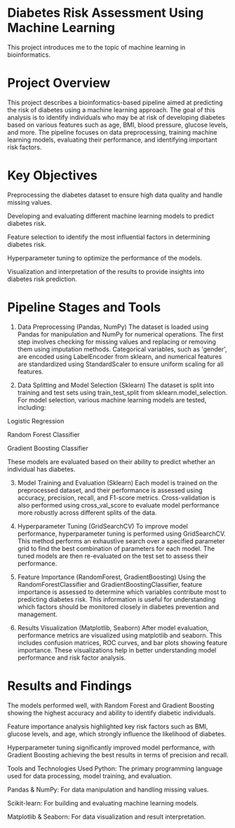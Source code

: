 # Diabetes Risk Assessment Using Machine Learning
This project introduces me to the topic of machine learning in bioinformatics.

# Project Overview
This project describes a bioinformatics-based pipeline aimed at predicting the risk of diabetes using a machine learning approach. The goal of this analysis is to identify individuals who may be at risk of developing diabetes based on various features such as age, BMI, blood pressure, glucose levels, and more. The pipeline focuses on data preprocessing, training machine learning models, evaluating their performance, and identifying important risk factors.

# Key Objectives
Preprocessing the diabetes dataset to ensure high data quality and handle missing values.

Developing and evaluating different machine learning models to predict diabetes risk.

Feature selection to identify the most influential factors in determining diabetes risk.

Hyperparameter tuning to optimize the performance of the models.

Visualization and interpretation of the results to provide insights into diabetes risk prediction.

# Pipeline Stages and Tools
1. Data Preprocessing (Pandas, NumPy)
The dataset is loaded using Pandas for manipulation and NumPy for numerical operations. The first step involves checking for missing values and replacing or removing them using imputation methods. Categorical variables, such as 'gender', are encoded using LabelEncoder from sklearn, and numerical features are standardized using StandardScaler to ensure uniform scaling for all features.

2. Data Splitting and Model Selection (Sklearn)
The dataset is split into training and test sets using train_test_split from sklearn.model_selection. For model selection, various machine learning models are tested, including:

Logistic Regression

Random Forest Classifier

Gradient Boosting Classifier

These models are evaluated based on their ability to predict whether an individual has diabetes.

3. Model Training and Evaluation (Sklearn)
Each model is trained on the preprocessed dataset, and their performance is assessed using accuracy, precision, recall, and F1-score metrics. Cross-validation is also performed using cross_val_score to evaluate model performance more robustly across different splits of the data.

4. Hyperparameter Tuning (GridSearchCV)
To improve model performance, hyperparameter tuning is performed using GridSearchCV. This method performs an exhaustive search over a specified parameter grid to find the best combination of parameters for each model. The tuned models are then re-evaluated on the test set to assess their performance.

5. Feature Importance (RandomForest, GradientBoosting)
Using the RandomForestClassifier and GradientBoostingClassifier, feature importance is assessed to determine which variables contribute most to predicting diabetes risk. This information is useful for understanding which factors should be monitored closely in diabetes prevention and management.

6. Results Visualization (Matplotlib, Seaborn)
After model evaluation, performance metrics are visualized using matplotlib and seaborn. This includes confusion matrices, ROC curves, and bar plots showing feature importance. These visualizations help in better understanding model performance and risk factor analysis.

# Results and Findings
The models performed well, with Random Forest and Gradient Boosting showing the highest accuracy and ability to identify diabetic individuals.

Feature importance analysis highlighted key risk factors such as BMI, glucose levels, and age, which strongly influence the likelihood of diabetes.

Hyperparameter tuning significantly improved model performance, with Gradient Boosting achieving the best results in terms of precision and recall.

Tools and Technologies Used
Python: The primary programming language used for data processing, model training, and evaluation.

Pandas & NumPy: For data manipulation and handling missing values.

Scikit-learn: For building and evaluating machine learning models.

Matplotlib & Seaborn: For data visualization and result interpretation.
